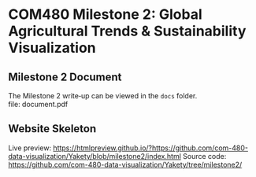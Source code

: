 # COM480 Milestone 2: Global Agricultural Trends & Sustainability Visualization

## Milestone 2 Document

The Milestone 2 write‑up can be viewed in the `docs` folder.  
file: document.pdf

## Website Skeleton

Live preview: https://htmlpreview.github.io/?https://github.com/com-480-data-visualization/Yakety/blob/milestone2/index.html
Source code: https://github.com/com-480-data-visualization/Yakety/tree/milestone2/
